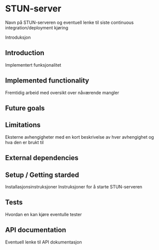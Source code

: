 # STUN-server


Navn på STUN-serveren og eventuell lenke til siste continuous integration/deployment kjøring

Introduksjon
## Introduction


Implementert funksjonalitet
## Implemented functionality

Fremtidig arbeid med oversikt over nåværende mangler
## Future goals

## Limitations


Eksterne avhengigheter med en kort beskrivelse av hver avhengighet og hva den er brukt til
## External dependencies


## Setup / Getting starded
Installasjonsinstruksjoner
Instruksjoner for å starte STUN-serveren

## Tests
Hvordan en kan kjøre eventulle tester

## API documentation
Eventuell lenke til API dokumentasjon
